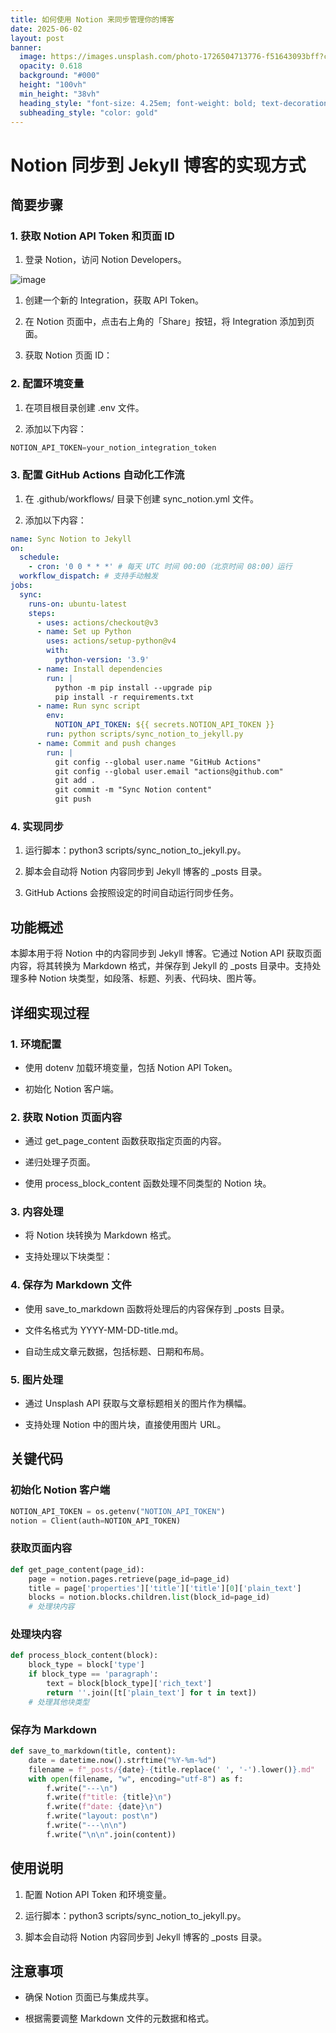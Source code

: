 ```yaml
---
title: 如何使用 Notion 来同步管理你的博客
date: 2025-06-02
layout: post
banner:
  image: https://images.unsplash.com/photo-1726504713776-f51643093bff?crop=entropy&cs=tinysrgb&fit=max&fm=jpg&ixid=M3w2OTIwMzJ8MHwxfHJhbmRvbXx8fHx8fHx8fDE3NDg4NDU5OTl8&ixlib=rb-4.1.0&q=80&w=1080
  opacity: 0.618
  background: "#000"
  height: "100vh"
  min_height: "38vh"
  heading_style: "font-size: 4.25em; font-weight: bold; text-decoration: underline"
  subheading_style: "color: gold"
---
```


# Notion 同步到 Jekyll 博客的实现方式

## 简要步骤

### 1. 获取 Notion API Token 和页面 ID

1. 登录 Notion，访问 Notion Developers。

![image](https://prod-files-secure.s3.us-west-2.amazonaws.com/a7a0cc5a-89b9-4cda-8686-1fba0ca52f40/d19c1afe-dea5-4312-9333-786b0ba83054/image.png?X-Amz-Algorithm=AWS4-HMAC-SHA256&X-Amz-Content-Sha256=UNSIGNED-PAYLOAD&X-Amz-Credential=ASIAZI2LB4667Q33LGZE%2F20250602%2Fus-west-2%2Fs3%2Faws4_request&X-Amz-Date=20250602T063319Z&X-Amz-Expires=3600&X-Amz-Security-Token=IQoJb3JpZ2luX2VjEB0aCXVzLXdlc3QtMiJHMEUCICq4hDsBQCtFjxFBcOsCM0m1cUH%2FW12CA8pV%2FPnXwY7PAiEA%2B9bVsbhxUj%2FPJDolVhlgtZVyC3cQ3hJbZq4AhlZnvGoqiAQI5v%2F%2F%2F%2F%2F%2F%2F%2F%2F%2FARAAGgw2Mzc0MjMxODM4MDUiDH1gjXQAbNwmT2vfPCrcAxNwqjBUCb8PQXW%2B3Wqqyjk94A%2ByVqtyBMMe1L8Zt%2BdIDObRJb8mty1kQeB5mDbfFcaIF4rPvlSdhMuDjuqw1vLAdo4pMaHAkU8tOoMm1Skh3eD4McseGQ0LHgxKVqUkVZAgf0%2FLtb1uDOuP8QwsCvd8bbHzg%2B4TrGQqJxXEyOJhRzIbuJ%2Bd%2FpZdD6YOaZXG8CnJaQlhQqd6ijPSt%2Fnvw7XyyLvCBH1iqjm6sTIMrrgmgnNZEzp3FQkzkffRMZMu8c8cvjTYSowtXiTul9shBoTxndCa3SwPNxUER8ai2FpO9Sxptt%2FIWz5By9LWrsIJ7ryr7Q7Ol5WPCm9RjI%2BSftjl7%2BvpLOhvwcjr%2FT7140zUhIK0LGCBoBAM%2BE2Vw2RKrZ9doB5cREfb%2F0pHkzaKyOaT0CRt2sDmy7V6uSK5%2FVAxe%2BlE4v747T1i%2FLu51bNgjxbmp9wWwbjTv8SCYPD5gYR%2BFrL1jaDT0%2FD4s0PRvZxfICEzTffAWp%2Fnm5seAUgQ6IXfclsXCRGrlKbMZQA7dOjvIP%2Bh38IZkCGvtZzsK6C3mvBYlD2UNg24sLpuclv77C0Gd8GqJDJ7NOD79lReIJdF2kBKmxALykqwojKu%2BBpIKo3ZI0MqryaS9G9hMNLX9MEGOqUB4%2BLL0WJtLGQqcnhHq7VO%2F7elgtbEwIbT%2FYA7QDTBBCQtIyCyeVGEtHDwsp5FWmuym71qdAdo33BNmObt6BD7APj2EuKSY6l5kcPihoKSAwpA3ta970ur9jEMlfLtEII1mCqjlqD72GRC92tduk9jA7rIc7xHYloHhX0W4Pv8W1bXZ5FOlY4CMPK%2B8GF1gL5URA9Owut5az2GID6ZXgKHGzcBZCAJ&X-Amz-Signature=a4b82df9d1af96dfa13bd071243936686a2399599a8b1dff45f4bbbd7073e3e0&X-Amz-SignedHeaders=host&x-id=GetObject)

1. 创建一个新的 Integration，获取 API Token。

1. 在 Notion 页面中，点击右上角的「Share」按钮，将 Integration 添加到页面。

1. 获取 Notion 页面 ID：


### 2. 配置环境变量

1. 在项目根目录创建 .env 文件。

1. 添加以下内容：

```javascript
NOTION_API_TOKEN=your_notion_integration_token
```

### 3. 配置 GitHub Actions 自动化工作流

1. 在 .github/workflows/ 目录下创建 sync_notion.yml 文件。

1. 添加以下内容：

```yaml
name: Sync Notion to Jekyll
on:
  schedule:
    - cron: '0 0 * * *' # 每天 UTC 时间 00:00（北京时间 08:00）运行
  workflow_dispatch: # 支持手动触发
jobs:
  sync:
    runs-on: ubuntu-latest
    steps:
      - uses: actions/checkout@v3
      - name: Set up Python
        uses: actions/setup-python@v4
        with:
          python-version: '3.9'
      - name: Install dependencies
        run: |
          python -m pip install --upgrade pip
          pip install -r requirements.txt
      - name: Run sync script
        env:
          NOTION_API_TOKEN: ${{ secrets.NOTION_API_TOKEN }}
        run: python scripts/sync_notion_to_jekyll.py
      - name: Commit and push changes
        run: |
          git config --global user.name "GitHub Actions"
          git config --global user.email "actions@github.com"
          git add .
          git commit -m "Sync Notion content"
          git push
```

### 4. 实现同步

1. 运行脚本：python3 scripts/sync_notion_to_jekyll.py。

1. 脚本会自动将 Notion 内容同步到 Jekyll 博客的 _posts 目录。

1. GitHub Actions 会按照设定的时间自动运行同步任务。

## 功能概述

本脚本用于将 Notion 中的内容同步到 Jekyll 博客。它通过 Notion API 获取页面内容，将其转换为 Markdown 格式，并保存到 Jekyll 的 _posts 目录中。支持处理多种 Notion 块类型，如段落、标题、列表、代码块、图片等。

## 详细实现过程

### 1. 环境配置

- 使用 dotenv 加载环境变量，包括 Notion API Token。

- 初始化 Notion 客户端。

### 2. 获取 Notion 页面内容

- 通过 get_page_content 函数获取指定页面的内容。

- 递归处理子页面。

- 使用 process_block_content 函数处理不同类型的 Notion 块。

### 3. 内容处理

- 将 Notion 块转换为 Markdown 格式。

- 支持处理以下块类型：


### 4. 保存为 Markdown 文件

- 使用 save_to_markdown 函数将处理后的内容保存到 _posts 目录。

- 文件名格式为 YYYY-MM-DD-title.md。

- 自动生成文章元数据，包括标题、日期和布局。

### 5. 图片处理

- 通过 Unsplash API 获取与文章标题相关的图片作为横幅。

- 支持处理 Notion 中的图片块，直接使用图片 URL。

## 关键代码

### 初始化 Notion 客户端

```python
NOTION_API_TOKEN = os.getenv("NOTION_API_TOKEN")
notion = Client(auth=NOTION_API_TOKEN)
```

### 获取页面内容

```python
def get_page_content(page_id):
    page = notion.pages.retrieve(page_id=page_id)
    title = page['properties']['title']['title'][0]['plain_text']
    blocks = notion.blocks.children.list(block_id=page_id)
    # 处理块内容
```

### 处理块内容

```python
def process_block_content(block):
    block_type = block['type']
    if block_type == 'paragraph':
        text = block[block_type]['rich_text']
        return ''.join([t['plain_text'] for t in text])
    # 处理其他块类型
```

### 保存为 Markdown

```python
def save_to_markdown(title, content):
    date = datetime.now().strftime("%Y-%m-%d")
    filename = f"_posts/{date}-{title.replace(' ', '-').lower()}.md"
    with open(filename, "w", encoding="utf-8") as f:
        f.write("---\n")
        f.write(f"title: {title}\n")
        f.write(f"date: {date}\n")
        f.write("layout: post\n")
        f.write("---\n\n")
        f.write("\n\n".join(content))
```

## 使用说明

1. 配置 Notion API Token 和环境变量。

1. 运行脚本：python3 scripts/sync_notion_to_jekyll.py。

1. 脚本会自动将 Notion 内容同步到 Jekyll 博客的 _posts 目录。

## 注意事项

- 确保 Notion 页面已与集成共享。

- 根据需要调整 Markdown 文件的元数据和格式。